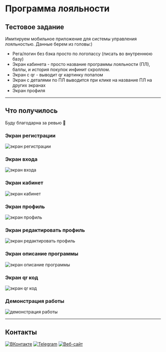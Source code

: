 # Программа лояльности

## Тестовое задание

Имитируем мобильное приложение для системы управления лояльностью.
Данные берем из головы:)

- Рега/логин без бэка просто по логопассу (писать во внутреннюю базу)
- Экран кабинета - просто название программы лояльности (ПЛ), баллы, и история покупок инфинит скроллом. 
- Экран с qr - выводит qr картинку попапом
- Экран с деталями по ПЛ выводится при клике на название ПЛ на других экранах
- Экран профиля

-----------
## Что получилось

Буду благодарна за ревью 🤗

### Экран регистрации

![экран регистрации](readme_img/img_reg.png)

### Экран входа

![экран входа](readme_img/img_enter.png)

### Экран кабинет

![экран кабинет](readme_img/img_cabinet.png)

### Экран профиль

![экран профиль](readme_img/img_profile.png)

### Экран редактировать профиль

![экран редактировать профиль](readme_img/img_edit.png)

### Экран описание программы

![экран описание программы](readme_img/img_about.png)

### Экран qr код

![экран qr код](readme_img/img_qrcode.png)

### Демонстрация работы

![демонстрация работы](readme_img/img_tour.gif)

----

## Контакты

[![ВКонтакте](https://img.shields.io/badge/-ВКонтакте-lightblue?style=for-the-badge&logo=vk)](https://vk.com/internetova)
[![Telegram](https://img.shields.io/badge/-Telegram-lightblue?style=for-the-badge&logo=telegram&logoColor=44D1FC)](https://t.me/internetova)
[![Веб-сайт](https://img.shields.io/badge/-Сайт-lightblue?style=for-the-badge&logo=safari&logoColor=054F8C)](http://internetova.ru)
